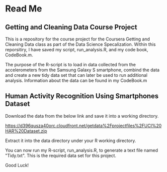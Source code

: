 Read Me
============

## Getting and Cleaning Data Course Project

This is a repository for the course project for the Coursera Getting and Cleaning Data class as part of the Data Science Specalization.  Within this reporsitiry, I have saved my script, run_analysis.R, and my code book, CodeBook.m.  

The purpose of the R-script is to load in data collected from the accelerometers from the Samsung Galaxy S smartphone, combind the data and create a new tidy data set that can later be used to run additional analysis.  Information about the data can be found in my CodeBook.m


## Human Activity Recognition Using Smartphones Dataset
Download the data from the below link and save it into a working directory.

https://d396qusza40orc.cloudfront.net/getdata%2Fprojectfiles%2FUCI%20HAR%20Dataset.zip

Extract it into the data directory under your R working directory.

You can now run my R-script, run_analysis.R, to generate a text file named "Tidy.txt". This is the required data set for this project.

Good Luck!
